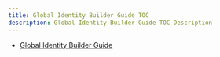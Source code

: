 ```yaml
---
title: Global Identity Builder Guide TOC
description: Global Identity Builder Guide TOC Description
---
```


- [Global Identity Builder Guide](global-identity-builder-guide)
